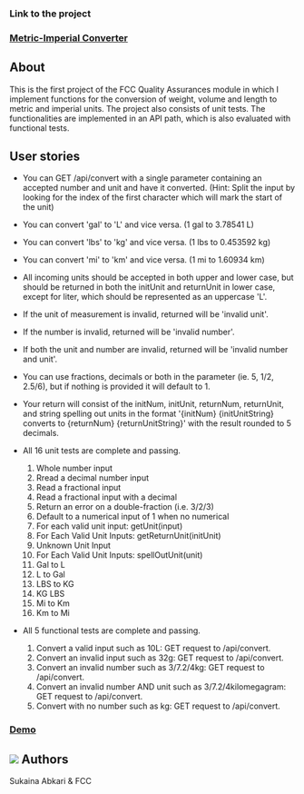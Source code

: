 


### Link to the project
### [Metric-Imperial Converter](https://www.freecodecamp.org/learn/quality-assurance/quality-assurance-projects/metric-imperial-converter)

## About

This is the first project of the FCC Quality Assurances module in which I implement functions for the conversion of weight, volume and length to metric and imperial units. The project also consists of unit tests. The functionalities are implemented in an API path, which is also evaluated with functional tests.

## User stories

- You can GET /api/convert with a single parameter containing an accepted number and unit and have it converted. (Hint: Split the input by looking for the index of the first character which will mark the start of the unit)

- You can convert 'gal' to 'L' and vice versa. (1 gal to 3.78541 L)

- You can convert 'lbs' to 'kg' and vice versa. (1 lbs to 0.453592 kg)

- You can convert 'mi' to 'km' and vice versa. (1 mi to 1.60934 km)

- All incoming units should be accepted in both upper and lower case, but should be returned in both the initUnit and returnUnit in lower case, except for liter, which should be represented as an uppercase 'L'.

- If the unit of measurement is invalid, returned will be 'invalid unit'.

- If the number is invalid, returned will be 'invalid number'.

- If both the unit and number are invalid, returned will be 'invalid number and unit'.

- You can use fractions, decimals or both in the parameter (ie. 5, 1/2, 2.5/6), but if nothing is provided it will default to 1.

- Your return will consist of the initNum, initUnit, returnNum, returnUnit, and string spelling out units in the format '{initNum} {initUnitString} converts to {returnNum} {returnUnitString}' with the result rounded to 5 decimals.

- All 16 unit tests are complete and passing.
  1. Whole number input
  2. Rread a decimal number input
  3. Read a fractional input
  4. Read a fractional input with a decimal
  5. Return an error on a double-fraction (i.e. 3/2/3)
  6. Default to a numerical input of 1 when no numerical
  7. For each valid unit input: getUnit(input)
  8. For Each Valid Unit Inputs: getReturnUnit(initUnit)
  9. Unknown Unit Input
  10. For Each Valid Unit Inputs: spellOutUnit(unit)
  11. Gal to L
  12. L to Gal
  13. LBS to KG
  14. KG LBS
  15. Mi to Km
  16. Km to Mi

- All 5 functional tests are complete and passing.
  1. Convert a valid input such as 10L: GET request to /api/convert.
  2. Convert an invalid input such as 32g: GET request to /api/convert.
  3. Convert an invalid number such as 3/7.2/4kg: GET request to /api/convert.
  4. Convert an invalid number AND unit such as 3/7.2/4kilomegagram: GET request to /api/convert.
  5. Convert with no number such as kg: GET request to /api/convert.

### [ Demo](https://boilerplate-project-metricimpconverter.sukainaabkari.repl.co/)


## <a href="https://www.freecodecamp.org/suki-220" target="_blank"><img src="https://img.icons8.com/external-sbts2018-lineal-color-sbts2018/30/000000/external-developer-women-profession-sbts2018-lineal-color-sbts2018.png"/></a> Authors

Sukaina Abkari & FCC
